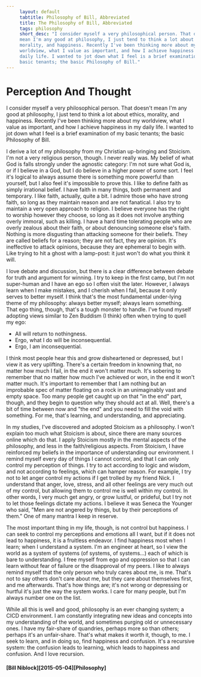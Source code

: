 ```yaml
---
     layout: default
     tabtitle: Philosophy of Bill, Abbreviated
     title: The Philosophy of Bill, Abbreviated
     tags: philosophy
     short_desc: "I consider myself a very philosophical person. That doesn't
     mean I'm any good at philosophy, I just tend to think a lot about ethics,
     morality, and happiness. Recently I've been thinking more about my
     worldview, what I value as important, and how I achieve happiness in my
     daily life. I wanted to jot down what I feel is a brief examination of my
     basic tenants; the basic Philosophy of Bill."
---
```


# Perception And Thought

I consider myself a very philosophical person. That doesn't mean I'm any
good at philosophy, I just tend to think a lot about ethics, morality, and
happiness. Recently I've been thinking more about my worldview, what I
value as important, and how I achieve happiness in my daily life. I wanted
to jot down what I feel is a brief examination of my basic tenants; the
basic Philosophy of Bill.

I derive a lot of my philosophy from my Christian up-bringing and
Stoicism. I'm not a very religious person, though. I never really was. My
belief of what God is falls strongly under the agnostic category: I'm not
sure what God is, or if I believe in a God, but I do believe in a higher
power of some sort. I feel it's logical to always assume there is something
more powerful than yourself, but I also feel it's impossible to prove this.
I like to define faith as simply irrational belief. I have faith in many
things, both permanent and temporary. I like faith, actually, quite a bit.
I admire those who have strong faith, so long as they maintain reason and
are not fanatical. I also try to maintain a very open approach to religion.
I believe everyone has the right to worship however they choose, so long as
it does not involve anything overly immoral, such as killing. I have a hard
time tolerating people who are overly zealous about their faith, or about
denouncing someone else's faith. Nothing is more disgusting than attacking
someone for their beliefs. They are called beliefs for a reason; they are
not fact, they are opinion. It's ineffective to attack opinions, because
they are ephemeral to begin with. Like trying to hit a ghost with a
lamp-post: it just won't do what you think it will.

I love debate and discussion, but there is a clear difference between
debate for truth and argument for winning. I try to keep in the first camp,
but I'm not super-human and I have an ego so I often visit the later.
However, I always learn when I make mistakes, and I cherish when I fail,
because it only serves to better myself. I think that's the most
fundamental under-lying theme of my philosophy: always better myself;
always learn something. That ego thing, though, that's a tough monster to
handle. I've found myself adopting views similar to Zen Buddism (I think)
often when trying to quell my ego:

- All will return to nothingness.
- Ergo, what I do will be inconsequential.
- Ergo, I am inconsequential.

I think most people hear this and grow disheartened or depressed, but I
view it as very uplifting. There's a certain freedom in knowning that, no
matter how much I fail, in the end it won't matter much. It's sobering to
remember that no matter how much I've achieved or won, in the end it won't
matter much. It's important to remember that I am nothing but an improbable
spec of matter floating on a rock in an unimaginably vast and empty space.
Too many people get caught up on that "in the end" part, though, and they
begin to question why they should act at all. Well, there's a bit of time
between now and "the end" and you need to fill the void with something. For
me, that's learning, and understanding, and appreciating.

In my studies, I've discovered and adopted Stoicism as a philosophy. I
won't explain too much what Stoicism is about, since there are many sources
online which do that. I apply Stoicism mostly in the mental aspects of the
philosophy, and less in the faith/religious aspects. From Stoicism, I have
reinforced my beliefs in the importance of understanding our environment. I
remind myself every day of things I cannot control, and that I can only
control my perception of things. I try to act according to logic and
wisdom, and not according to feelings, which can hamper reason. For
example, I try not to let anger control my actions if I get trolled by my
friend Nick. I understand that anger, love, stress, and all other feelings
are very much out of my control, but allowing them to control me is well
within my control. In other words, I very much get angry, or grow lustful,
or prideful, but I try not to let those feelings dictate my actions. I
believe it was Seneca the Younger who said, "Men are not angered by things,
but by their perceptions of them." One of many mantra I keep in
reserve.

The most important thing in my life, though, is not control but
happiness. I can seek to control my perceptions and emotions all I want,
but if it does not lead to happiness, it is a fruitless endeavor. I find
happiness most when I learn; when I understand a system. I'm an engineer at
heart, so I view the world as a system of systems (of systems, of
systems...) each of which is bare to understanding. I free myself from ego
and oppression so that I can learn without fear of failure or the
disapproval of my peers. I like to always remind myself that the only
person who truly cares about me, is me. That's not to say others don't care
about me, but they care about themselves first, and me afterwards.  That's
how things are; it's not wrong or depressing or hurtful it's just the way
the system works. I care for many people, but I'm always number one on the
list.

While all this is well and good, philosophy is an ever changing system;
a CICD environment. I am constantly integrating new ideas and concepts into
my understanding of the world, and sometimes purging old or unnecessary
ones. I have my fair-share of quandries, perhaps more so than others;
perhaps it's an unfair-share. That's what makes it worth it, though, to me.
I seek to learn, and in doing so, find happiness and confusion. It's a
recursive system: the confusion leads to learning, which leads to happiness
and confusion. And I love recursion.

#### [Bill Niblock][2015-05-04][Philosophy]
